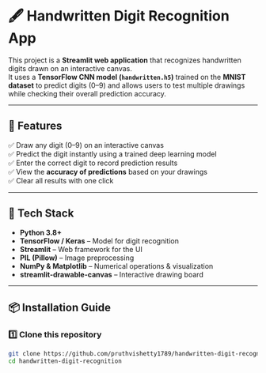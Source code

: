 # 🖋️ Handwritten Digit Recognition App

This project is a **Streamlit web application** that recognizes handwritten digits drawn on an interactive canvas.  
It uses a **TensorFlow CNN model (`handwritten.h5`)** trained on the **MNIST dataset** to predict digits (0–9) and allows users to test multiple drawings while checking their overall prediction accuracy.

---

## 🚀 Features

✅ Draw any digit (0–9) on an interactive canvas  
✅ Predict the digit instantly using a trained deep learning model  
✅ Enter the correct digit to record prediction results  
✅ View the **accuracy of predictions** based on your drawings  
✅ Clear all results with one click  

---

## 🧠 Tech Stack

- **Python 3.8+**
- **TensorFlow / Keras** – Model for digit recognition  
- **Streamlit** – Web framework for the UI  
- **PIL (Pillow)** – Image preprocessing  
- **NumPy & Matplotlib** – Numerical operations & visualization  
- **streamlit-drawable-canvas** – Interactive drawing board  

---

## 📦 Installation Guide

### 1️⃣ Clone this repository
```bash
git clone https://github.com/pruthvishetty1789/handwritten-digit-recognition.git
cd handwritten-digit-recognition

